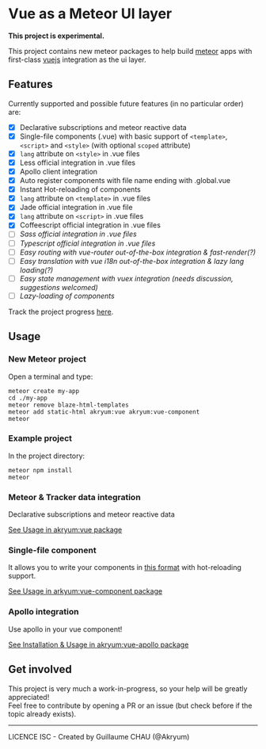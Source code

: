 # Vue as a Meteor UI layer

**This project is experimental.**

This project contains new meteor packages to help build [meteor](http://meteor.com/) apps with first-class [vuejs](http://vuejs.org/) integration as the ui layer.

## Features

Currently supported and possible future features (in no particular order) are:

 - [x] Declarative subscriptions and meteor reactive data
 - [x] Single-file components (.vue) with basic support of `<template>`, `<script>` and `<style>` (with optional `scoped` attribute)
 - [x] `lang` attribute on `<style>` in .vue files
 - [x] Less official integration in .vue files
 - [x] Apollo client integration
 - [x] Auto register components with file name ending with .global.vue
 - [x] Instant Hot-reloading of components
 - [x] `lang` attribute on `<template>` in .vue files
 - [x] Jade official integration in .vue file
 - [x] `lang` attribute on `<script>` in .vue files
 - [x] Coffeescript official integration in .vue files
 - [ ] *Sass official integration in .vue files*
 - [ ] *Typescript official integration in .vue files*
 - [ ] *Easy routing with vue-router out-of-the-box integration & fast-render(?)*
 - [ ] *Easy translation with vue i18n out-of-the-box integration & lazy lang loading(?)*
 - [ ] *Easy state management with vuex integration (needs discussion, suggestions welcomed)*
 - [ ] *Lazy-loading of components*

Track the project progress [here](https://github.com/Akryum/meteor-vue-component/milestones).

## Usage

### New Meteor project

Open a terminal and type:

    meteor create my-app
    cd ./my-app
    meteor remove blaze-html-templates
    meteor add static-html akryum:vue akryum:vue-component
    meteor

### Example project

In the project directory:

    meteor npm install
    meteor


### Meteor & Tracker data integration

Declarative subscriptions and meteor reactive data

[See Usage in akryum:vue package](https://github.com/Akryum/meteor-vue-component/tree/master/packages/vue#usage)

### Single-file component

It allows you to write your components in [this format](https://vuejs.org/guide/application.html#Single-File-Components) with hot-reloading support.

[See Usage in arkyum:vue-component package](https://github.com/Akryum/meteor-vue-component/tree/master/packages/vue-component#usage)

### Apollo integration

Use apollo in your vue component!

[See Installation & Usage in akryum:vue-apollo package](https://github.com/Akryum/meteor-vue-component/tree/master/packages/vue-apollo#installation)

## Get involved

This project is very much a work-in-progress, so your help will be greatly appreciated!  
Feel free to contribute by opening a PR or an issue (but check before if the topic already exists).

---

LICENCE ISC - Created by Guillaume CHAU (@Akryum)
